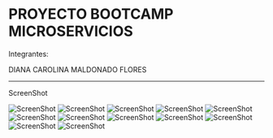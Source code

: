 # PROYECTO BOOTCAMP MICROSERVICIOS


Integrantes:

DIANA CAROLINA MALDONADO FLORES

------------------------------------------------------
ScreenShot

![ScreenShot](https://github.com/BootcampBanking/config-server-directory/blob/master/images/drawio.png)
![ScreenShot](https://github.com/BootcampBanking/config-server-directory/blob/master/images/MongoDB-Atlas.png)
![ScreenShot](https://github.com/BootcampBanking/config-server-directory/blob/master/images/eureka-server.png)
![ScreenShot](https://github.com/BootcampBanking/config-server-directory/blob/master/images/swagger-api.png)
![ScreenShot](https://github.com/BootcampBanking/config-server-directory/blob/master/images/sonarqube.png)
![ScreenShot](https://github.com/BootcampBanking/config-server-directory/blob/master/images/checkstyle.png)
![ScreenShot](https://github.com/BootcampBanking/config-server-directory/blob/master/images/github-actions.png)
![ScreenShot](https://github.com/BootcampBanking/config-server-directory/blob/master/images/docker-1.jpeg)
![ScreenShot](https://github.com/BootcampBanking/config-server-directory/blob/master/images/docker-2.jpeg)
![ScreenShot](https://github.com/BootcampBanking/config-server-directory/blob/master/images/docker-hub-1.png)
![ScreenShot](https://github.com/BootcampBanking/config-server-directory/blob/master/images/docker-hub-2.png)
![ScreenShot](https://github.com/BootcampBanking/config-server-directory/blob/master/images/azure.png)


